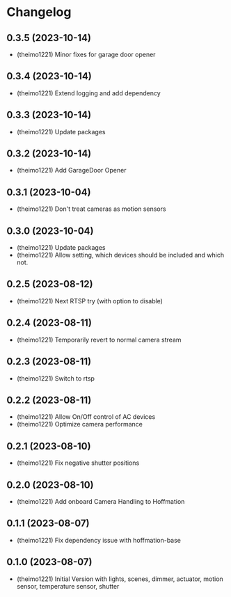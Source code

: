 # Changelog

<!--
  Placeholder for the next version (at the beginning of the line):
  ## **WORK IN PROGRESS**
  * (theimo1221) Update packages
-->
## 0.3.5 (2023-10-14)
* (theimo1221) Minor fixes for garage door opener

## 0.3.4 (2023-10-14)
* (theimo1221) Extend logging and add dependency

## 0.3.3 (2023-10-14)
* (theimo1221) Update packages

## 0.3.2 (2023-10-14)
* (theimo1221) Add GarageDoor Opener

## 0.3.1 (2023-10-04)
* (theimo1221) Don't treat cameras as motion sensors

## 0.3.0 (2023-10-04)
* (theimo1221) Update packages
* (theimo1221) Allow setting, which devices should be included and which not.

## 0.2.5 (2023-08-12)

* (theimo1221) Next RTSP try (with option to disable)

## 0.2.4 (2023-08-11)

* (theimo1221) Temporarily revert to normal camera stream

## 0.2.3 (2023-08-11)

* (theimo1221) Switch to rtsp

## 0.2.2 (2023-08-11)

* (theimo1221) Allow On/Off control of AC devices
* (theimo1221) Optimize camera performance

## 0.2.1 (2023-08-10)

* (theimo1221) Fix negative shutter positions

## 0.2.0 (2023-08-10)

* (theimo1221) Add onboard Camera Handling to Hoffmation

## 0.1.1 (2023-08-07)

* (theimo1221) Fix dependency issue with hoffmation-base

## 0.1.0 (2023-08-07)

* (theimo1221) Initial Version with lights, scenes, dimmer, actuator, motion sensor, temperature sensor, shutter
